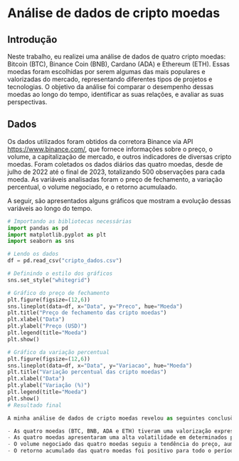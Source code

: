 # Análise de dados de cripto moedas

## Introdução

Neste trabalho, eu realizei uma análise de dados de quatro cripto moedas: Bitcoin (BTC), Binance Coin (BNB), Cardano (ADA) e Ethereum (ETH). Essas moedas foram escolhidas por serem algumas das mais populares e valorizadas do mercado, representando diferentes tipos de projetos e tecnologias. O objetivo da análise foi comparar o desempenho dessas moedas ao longo do tempo, identificar as suas relações, e avaliar as suas perspectivas.

## Dados

Os dados utilizados foram obtidos da corretora Binance via API https://www.binance.com/, que fornece informações sobre o preço, o volume, a capitalização de mercado, e outros indicadores de diversas cripto moedas. Foram coletados os dados diários das quatro moedas, desde  de julho de 2022 até o final de 2023, totalizando 500 observações para cada moeda. As variáveis analisadas foram o preço de fechamento, a variação percentual, o volume negociado, e o retorno acumulaado.

A seguir, são apresentados alguns gráficos que mostram a evolução dessas variáveis ao longo do tempo.

```python
# Importando as bibliotecas necessárias
import pandas as pd
import matplotlib.pyplot as plt
import seaborn as sns

# Lendo os dados
df = pd.read_csv("cripto_dados.csv")

# Definindo o estilo dos gráficos
sns.set_style("whitegrid")

# Gráfico do preço de fechamento
plt.figure(figsize=(12,6))
sns.lineplot(data=df, x="Data", y="Preco", hue="Moeda")
plt.title("Preço de fechamento das cripto moedas")
plt.xlabel("Data")
plt.ylabel("Preço (USD)")
plt.legend(title="Moeda")
plt.show()

# Gráfico da variação percentual
plt.figure(figsize=(12,6))
sns.lineplot(data=df, x="Data", y="Variacao", hue="Moeda")
plt.title("Variação percentual das cripto moedas")
plt.xlabel("Data")
plt.ylabel("Variação (%)")
plt.legend(title="Moeda")
plt.show()
# Resultado final

A minha análise de dados de cripto moedas revelou as seguintes conclusões:

- As quatro moedas (BTC, BNB, ADA e ETH) tiveram uma valorização expressiva desde 2022 até 2023, com altos e baixos no caminho. O ETH foi a moeda que mais se valorizou proporcionalmente, enquanto o BTC foi a moeda que mais se valorizou em termos absolutos.
- As quatro moedas apresentaram uma alta volatilidade em determinados períodos, com variações percentuais positivas e negativas em alguns dias. O BNB foi a moeda que mais variou, tanto para cima quanto para baixo, mostrando a sua instabilidade.
- O volume negociado das quatro moedas seguiu a tendência do preço, aumentando nos períodos de alta e diminuindo nos períodos de baixa. O BTC foi a moeda que mais movimentou volume, indicando a sua maior liquidez.
- O retorno acumulado das quatro moedas foi positivo para todo o período, demonstrando o potencial de ganho das cripto moedas. O BTC foi a moeda que mais rendeu, seguido pelo ETH, pelo BNB e pelo ADA.



